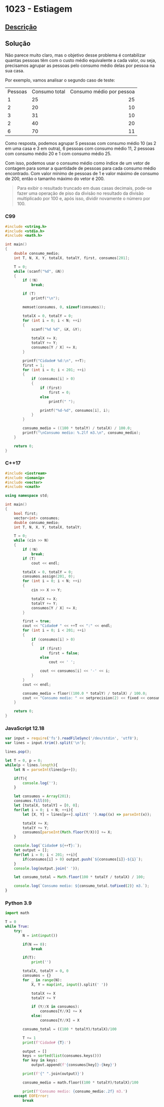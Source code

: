 # 1023 - Estiagem

## [Descrição](https://www.beecrowd.com.br/judge/pt/problems/view/1023)

## Solução

Não parece muito claro, mas o objetivo desse problema é contabilizar quantas pessoas têm com o custo médio equivalente a cada valor, ou seja, precisamos agrupar as pessoas pelo consumo médio delas por pessoa na sua casa.

Por exemplo, vamos analisar o segundo caso de teste:

|         |               |                           |
| ------- | ------------- | ------------------------: |
| Pessoas | Consumo total | Consumo médio por pessoa |
| 1       | 25            |                        25 |
| 2       | 20            |                        10 |
| 3       | 31            |                        10 |
| 2       | 40            |                        20 |
| 6       | 70            |                        11 |

Como resposta, podemos agrupar 5 pessoas com consumo médio 10 (as 2 em uma casa e 3 em outra), 6 pessoas com consumo médio 11, 2 pessoas com consumo médio 20 e 1 com consumo médio 25.

Com isso, podemos usar o consumo médio como índice de um vetor de contagem para somar a quantidade de pessoas para cada consumo médio encontrado. Com valor mínimo de pessoas de 1 e valor máximo de consumo de 200, então o tamanho máximo do vetor é 200.

> Para exibir o resultado truncado em duas casas decimais, pode-se fazer uma operação de piso da divisão no resultado da divisão multiplicado por 100 e, após isso, dividir novamente o número por 100.

### C99
```c
#include <string.h>
#include <stdio.h>
#include <math.h>

int main()
{
    double consumo_medio;
    int T, N, X, Y, totalX, totalY, first, consumos[201];

    T = 0;
    while (scanf("%d", &N))
    {
        if (!N)
            break;

        if (T)
            printf("\n");

        memset(consumos, 0, sizeof(consumos));

        totalX = 0, totalY = 0;
        for (int i = 0; i < N; ++i)
        {
            scanf("%d %d", &X, &Y);

            totalX += X;
            totalY += Y;
            consumos[Y / X] += X;
        }

        printf("Cidade# %d:\n", ++T);
        first = 1;
        for (int i = 0; i < 201; ++i)
        {
            if (consumos[i] > 0)
            {
                if (first)
                    first = 0;
                else
                    printf(" ");

                printf("%d-%d", consumos[i], i);
            }
        }

        consumo_medio = ((100 * totalY) / totalX) / 100.0;
        printf("\nConsumo medio: %.2lf m3.\n", consumo_medio);
    }

    return 0;
}
```

### C++17
```cpp
#include <iostream>
#include <iomanip>
#include <vector>
#include <cmath>

using namespace std;

int main()
{
    bool first;
    vector<int> consumos;
    double consumo_medio;
    int T, N, X, Y, totalX, totalY;

    T = 0;
    while (cin >> N)
    {
        if (!N)
            break;
        if (T)
            cout << endl;

        totalX = 0, totalY = 0;
        consumos.assign(201, 0);
        for (int i = 0; i < N; ++i)
        {
            cin >> X >> Y;

            totalX += X;
            totalY += Y;
            consumos[Y / X] += X;
        }

        first = true;
        cout << "Cidade# " << ++T << ":" << endl;
        for (int i = 0; i < 201; ++i)
        {
            if (consumos[i] > 0)
            {
                if (first)
                    first = false;
                else
                    cout << ' ';

                cout << consumos[i] << '-' << i;
            }
        }
        cout << endl;

        consumo_medio = floor((100.0 * totalY) / totalX) / 100.0;
        cout << "Consumo medio: " << setprecision(2) << fixed << consumo_medio << " m3." << endl;
    }

    return 0;
}
```

### JavaScript 12.18
```javascript
var input = require('fs').readFileSync('/dev/stdin', 'utf8');
var lines = input.trim().split('\n');

lines.pop();

let T = 0, p = 0;
while(p < lines.length){
    let N = parseInt(lines[p++]);

    if(T){
        console.log('');
    }

    let consumos = Array(201);
    consumos.fill(0);
    let [totalX, totalY] = [0, 0];
    for(let i = 0; i < N; ++i){
        let [X, Y] = lines[p++].split(' ').map((x) => parseInt(x));

        totalX += X;
        totalY += Y;
        consumos[parseInt(Math.floor(Y/X))] += X;
    }

    console.log(`Cidade# ${++T}:`);
    let output = [];
    for(let i = 0; i < 201; ++i){
        if(consumos[i] > 0) output.push(`${consumos[i]}-${i}`);
    }
    console.log(output.join(' '));

    let consumo_total = Math.floor(100 * totalY / totalX) / 100;

    console.log(`Consumo medio: ${consumo_total.toFixed(2)} m3.`);
}
```

### Python 3.9
```python
import math

T = 0
while True:
    try:
        N = int(input())

        if(N == 0):
            break

        if(T):
            print('')

        totalX, totalY = 0, 0
        consumos = {}
        for _ in range(N):
            X, Y = map(int, input().split(' '))

            totalX += X
            totalY += Y

            if (Y//X in consumos):
                consumos[Y//X] += X
            else:
                consumos[Y//X] = X

        consumo_total = ((100 * totalY)/totalX)/100

        T += 1
        print(f'Cidade# {T}:')

        output = []
        keys = sorted(list(consumos.keys()))
        for key in keys:
            output.append(f'{consumos[key]}-{key}')

        print(f'{" ".join(output)}')

        consumo_medio = math.floor((100 * totalY)/totalX)/100

        print(f'Consumo medio: {consumo_medio:.2f} m3.')
    except EOFError:
        break
```